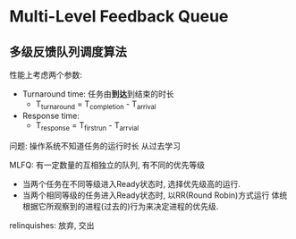 # Multi-Level Feedback Queue
## 多级反馈队列调度算法

性能上考虑两个参数:
- Turnaround time: 任务由**到达**到结束的时长
    - T<sub>turnaround</sub> = T<sub>completion</sub> - T<sub>arrival</sub>
- Response time: 
    - T<sub>response</sub> = T<sub>firstrun</sub> - T<sub>arrvial</sub>

问题: 操作系统不知道任务的运行时长
从过去学习

MLFQ: 有一定数量的互相独立的队列, 有不同的优先等级
- 当两个任务在不同等级进入Ready状态时, 选择优先级高的运行.
- 当两个相同等级的任务进入Ready状态时, 以RR(Round Robin)方式运行
体统根据它所观察到的进程(过去的)行为来决定进程的优先级.





relinquishes: 放弃, 交出
